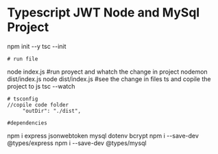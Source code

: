 # Typescript JWT Node and MySql Project

npm init --y
tsc --init

    # run file
node index.js
    #run proyect and whatch the change in project
nodemon dist/index.js
node dist/index.js
    #see the change in files ts and copile the project to js
tsc --watch

    # tsconfig
    //copile code folder
         "outDir": "./dist",  

    #dependencies
npm i express jsonwebtoken mysql dotenv bcrypt
npm i --save-dev @types/express
npm i --save-dev @types/mysql